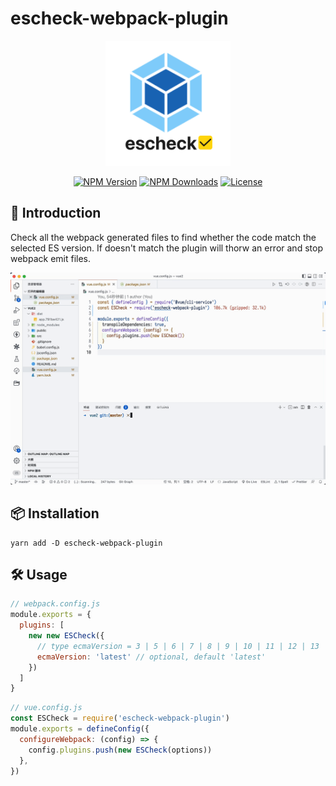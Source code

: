 # escheck-webpack-plugin

<p align="center">
<a href="https://github.com/songjiachao/escheck-webpack-plugin"><img height="200" src="https://raw.githubusercontent.com/songjiachao/images/main/escheck-webpack-plugin/logo.png" alt="escheck-webpack-plugin"></a>
</p>

<p align="center">
  <a href="https://www.npmjs.com/package/escheck-webpack-plugin" target="_blank" rel="noopener noreferrer"><img src="https://badgen.net/npm/v/escheck-webpack-plugin" alt="NPM Version" /></a>
  <a href="https://www.npmjs.com/package/escheck-webpack-plugin" target="_blank" rel="noopener noreferrer"><img src="https://badgen.net/npm/dt/escheck-webpack-plugin" alt="NPM Downloads" /></a>
  <a href="https://github.com/songjiachao/escheck-webpack-plugin/blob/main/LICENSE" target="_blank" rel="noopener noreferrer"><img src="https://badgen.net/github/license/songjiachao/escheck-webpack-plugin" alt="License" /></a>
</p>

## 📖 Introduction

Check all the webpack generated files to find whether the code match the selected ES version. If doesn't match the plugin will thorw an error and stop webpack emit files.

![Demo](https://raw.githubusercontent.com/songjiachao/images/main/escheck-webpack-plugin/demo.gif)

## 📦 Installation
```
yarn add -D escheck-webpack-plugin
```

## 🛠 Usage

```js
// webpack.config.js
module.exports = {
  plugins: [
    new new ESCheck({
      // type ecmaVersion = 3 | 5 | 6 | 7 | 8 | 9 | 10 | 11 | 12 | 13 | 2015 | 2016 | 2017 | 2018 | 2019 | 2020 | 2021 | 2022 | 'latest'
      ecmaVersion: 'latest' // optional, default 'latest'
    })
  ]
}
```

```js
// vue.config.js
const ESCheck = require('escheck-webpack-plugin')
module.exports = defineConfig({
  configureWebpack: (config) => {
    config.plugins.push(new ESCheck(options))
  },
})
```




